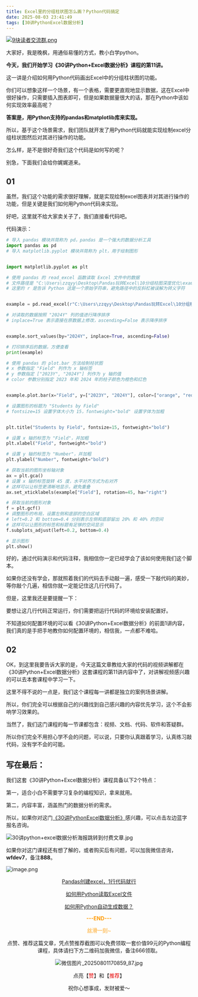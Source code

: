 ```yaml
---
title: Excel里的分组柱状图怎么画？Python代码搞定
date: 2025-08-03 23:41:49
tags: [30讲PythonExcel数据分析]
---
```

[![9块读者交流群.png](https://raw.gitcode.com/user-images/assets/5027920/48edc8fa-6d2e-4eca-9e14-d71638eadb55/14块读者交流群.png '14块读者交流群.png')](https://mp.weixin.qq.com/s/_aOF7012zr2gkvO9bpvUng)

大家好，我是晚枫，用通俗易懂的方式，教小白学python。


**今天，我们开始学习《30讲Python+Excel数据分析》课程的第11讲。**

这一讲是介绍如何用Python代码画出Excel中的分组柱状图的功能。

你们可以想象这样一个场景，有一个表格，需要更直观地显示数据，这在Excel中很好操作，只需要插入图表即可，但是如果数据量很大的话，那在Python中该如何实现效率最高呢？

**答案是，用Python支持的pandas和matplotlib库来实现。**

所以，基于这个场景需求，我们团队就开发了用Python代码就能实现绘制excel分组柱状图然后对其进行操作的功能。

怎么样，是不是很好奇我们这个代码是如何写的呢？

别急，下面我们会给你娓娓道来。

## 01


虽然，我们这个功能的需求很好理解，就是实现绘制excel图表并对其进行操作的功能，但是关键是我们如何用Python代码来实现。

好吧，这里就不给大家卖关子了，我们直接看代码吧。

代码演示：

```python
# 导入 pandas 模块并简称为 pd，pandas 是一个强大的数据分析工具
import pandas as pd
# 导入 matplotlib.pyplot 模块并简称为 plt，用于绘制图形


import matplotlib.pyplot as plt

# 使用 pandas 的 read_excel 函数读取 Excel 文件中的数据
# 文件路径是 "C:\Users\zzqyy\Desktop\Pandas玩转Excel\10分组柱图深度优化\example.xlsx"
# 这里的 r 是告诉 Python 这是一个原始字符串，避免路径中的反斜杠被误解为转义字符


example = pd.read_excel(r"C:\Users\zzqyy\Desktop\Pandas玩转Excel\10分组柱图深度优化\程序员晚枫.xlsx")

# 对读取的数据按照 "2024Y" 列的值进行降序排序
# inplace=True 表示直接在原数据上修改，ascending=False 表示降序排序


example.sort_values(by="2024Y", inplace=True, ascending=False)

# 打印排序后的数据，方便查看
print(example)

# 使用 pandas 的 plot.bar 方法绘制柱状图
# x 参数指定 "Field" 列作为 x 轴标签
# y 参数指定 ["2023Y", "2024Y"] 列作为 y 轴的值
# color 参数分别指定 2023 年和 2024 年的柱子颜色为橙色和红色


example.plot.bar(x="Field", y=["2023Y", "2024Y"], color=["orange", "red"])

# 设置图形的标题为 "Students by Field"
# fontsize=15 设置字体大小为 15，fontweight="bold" 设置字体为加粗


plt.title("Students by Field", fontsize=15, fontweight="bold")

# 设置 x 轴的标签为 "Field"，并加粗
plt.xlabel("Field", fontweight="bold")

# 设置 y 轴的标签为 "Number"，并加粗
plt.ylabel("Number", fontweight="bold")

# 获取当前的图形坐标轴对象
ax = plt.gca()
# 设置 x 轴的标签旋转 45 度，水平对齐方式为右对齐
# 这样可以让标签更清晰地显示，避免重叠
ax.set_xticklabels(example["Field"], rotation=45, ha="right")

# 获取当前的图形对象
f = plt.gcf()
# 调整图形的布局，设置左侧和底部的空白区域
# left=0.2 和 bottom=0.4 分别表示左侧和底部留出 20% 和 40% 的空间
# 这样可以让图形的标签和标题有足够的空间显示
f.subplots_adjust(left=0.2, bottom=0.4)

# 显示图形
plt.show()

```

好的，通过代码演示和代码注释，我相信你一定已经学会了该如何使用我们这个脚本。

如果你还没有学会，那就照着我们的代码去手动敲一遍，感受一下敲代码的美妙，等你敲个几遍，相信你就一定能记住这几行代码了。

但是，这里我还是要提醒一下：

要想让这几行代码正常运行，你们需要把运行代码的环境给安装配置好。

不知道如何配置环境的可以看《30讲Python+Excel数据分析》的前面1讲内容，我们真的是手把手地教你如何配置环境的，相信我，一点都不难哈。

## 02

OK，到这里我要告诉大家的是，今天这篇文章教给大家的代码的视频讲解都在《30讲Python+Excel数据分析》这套课程的第11讲内容中了，对讲解视频感兴趣的可以去本套课程中学习一下。

这里不得不说的一点是，我们这个课程每一讲都是独立的案例场景讲解。

所以，你们完全可以根据自己的兴趣找到自己感兴趣的内容优先学习，这个不会影响学习效果的。

当然了，我们这门课程的每一节课都包含：视频、文档、代码、软件和答疑群。

所以你们完全不用担心学不会的问题，可以说，只要你认真跟着学习，认真练习敲代码，没有学不会的可能。

## 写在最后：

我们这套《30讲Python+Excel数据分析》课程具备以下2个特点：

第一，适合小白不需要学习复杂的编程知识，拿来就用。

第二，内容丰富，涵盖热门的数据分析的需求。

所以，如果你对这门[《30讲PythonExcel数据分析》](https://mp.weixin.qq.com/s?__biz=MzUzNTc5NjA4NQ==&mid=2247502505&idx=1&sn=7552c4f09bc5f784e1528c67eb2deec5&scene=21#wechat_redirect)感兴趣，可以点击左边蓝字报名咨询。

![30讲python+excel数据分析海报跳转到付费文章.jpg](https://raw.gitcode.com/user-images/assets/5027920/3b0ef5f6-3839-4f74-b8ab-d244d81d36e7/30讲python_excel数据分析海报跳转到付费文章.jpg '30讲python+excel数据分析海报跳转到付费文章.jpg')

如果你对这门课程还有想了解的，或者购买后有问题，可以加我微信咨询，**wfdev7**，备注**888**。

![image.png](https://raw.gitcode.com/user-images/assets/5027920/f2a6dd47-3bdb-4b8b-b85b-2478ee4ae4f4/image.png 'image.png')

<center>
  
[Pandas创建excel，1行代码就行](https://mp.weixin.qq.com/s/fC20OOTekhFP3IFT5W_-nA)

[如何用Python读取Excel文件](https://mp.weixin.qq.com/s/us6Q6Y4B6XsRqNxXGdx5_Q)
  
[如何用Python自动生成数据？](https://mp.weixin.qq.com/s/odi-B1dYfNo2ftoJUXU6Pg)

<span style="color:#ff9900;">**---END---**</span>
  
<span style="color:#ffc266;">**丝滑一刻~**</span>

点赞、推荐这篇文章，凭点赞推荐截图可以免费领取一套价值99元的Python编程课程，具体请扫下方二维码加我微信，备注666领取。

![微信图片_20250801170859_87.jpg](https://cos.python-office.com/wechat/wechat.jpg '微信图片_20250801170859_87.jpg')

点亮【<span style="color:#e60000;">赞</span>】和【<span style="color:#e60000;">推荐</span>】
  
祝你心想事成，发财被爱～

<center>